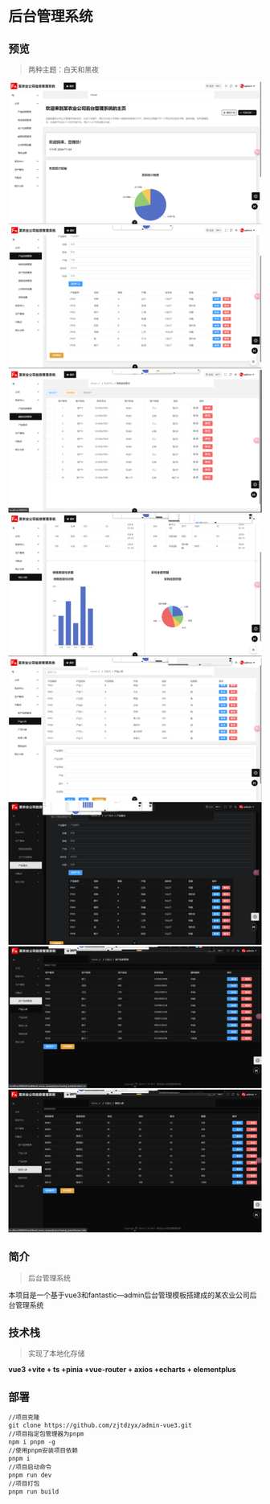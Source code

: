 # 后台管理系统

## 预览

> 两种主题：白天和黑夜

![image-20241124203328240](src/assets/images/image-20241124203328240.png)
![image-20241124203340897](src/assets/images/image-20241124203340897.png)
![image-20241124203348653](src/assets/images/image-20241124203348653.png)
![image-20241124203356537](src/assets/images/image-20241124203356537.png)
![image-20241124203405287](src/assets/images/image-20241124203405287.png)
![image-20241124203422163](src/assets/images/image-20241124203422163.png)
![image-20241124203430531](src/assets/images/image-20241124203430531.png)
![image-20241124203438073](src/assets/images/image-20241124203438073.png)

## 简介

> 后台管理系统

本项目是一个基于vue3和fantastic—admin后台管理模板搭建成的某农业公司后台管理系统

## 技术栈

>实现了本地化存储

**vue3 +vite + ts +pinia +vue-router + axios +echarts + elementplus**

## 部署

```
//项目克隆
git clone https://github.com/zjtdzyx/admin-vue3.git
//项目指定包管理器为pnpm
npm i pnpm -g
//使用pnpm安装项目依赖
pnpm i
//项目启动命令
pnpm run dev
//项目打包
pnpm run build
```
